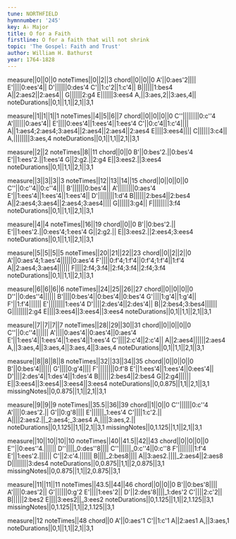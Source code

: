 ```yaml
---
tune: NORTHFIELD
hymnnumber: '245'
key: A♭ Major
title: O for a Faith
firstline: O for a faith that will not shrink
topic: 'The Gospel: Faith and Trust'
author: William H. Bathurst
year: 1764-1828
---
```

measure||0||0||0
noteTimes||0||2||3
chord||0||0||0
A'||0:aes'2||||
E'||||0:ees'4||
D'||||||0:des'4
C'||1:c'2||1:c'4||
B||||||1:bes4
A||2:aes2||2:aes4||
G||||||2:g4
E||||||3:ees4
A,||3:aes,2||3:aes,4||
noteDurations||0,1||1,1||2,1||3,1

measure||1||1||1||1
noteTimes||4||5||6||7
chord||0||0||0||0
C''||||||||0:c''4
A'||||||0:aes'4||
E'||||0:ees'4||1:ees'4||1:ees'4
C'||0:c'4||1:c'4||||
A||1:aes4;2:aes4;3:aes4||2:aes4||2:aes4||2:aes4
E||||3:ees4||||
C||||||3:c4||
A,||||||||3:aes,4
noteDurations||0,1||1,1||2,1||3,1

measure||2||2
noteTimes||8||11
chord||0||0
B'||0:bes'2.||0:bes'4
E'||1:ees'2.||1:ees'4
G||2:g2.||2:g4
E||3:ees2.||3:ees4
noteDurations||0,1||1,1||2,1||3,1

measure||3||3||3||3
noteTimes||12||13||14||15
chord||0||0||0||0
C''||0:c''4||0:c''4||||
B'||||||0:bes'4||
A'||||||||0:aes'4
E'||1:ees'4||1:ees'4||1:ees'4||
D'||||||||1:d'4
B||||||2:bes4||2:bes4
A||2:aes4;3:aes4||2:aes4;3:aes4||||
G||||||3:g4||
F||||||||3:f4
noteDurations||0,1||1,1||2,1||3,1

measure||4||4
noteTimes||16||19
chord||0||0
B'||0:bes'2.||
E'||1:ees'2.||0:ees'4;1:ees'4
G||2:g2.||
E||3:ees2.||2:ees4;3:ees4
noteDurations||0,1||1,1||2,1||3,1

measure||5||5||5||5
noteTimes||20||21||22||23
chord||0||2||2||0
A'||0:aes'4;1:aes'4||||||0:aes'4
F'||||0:f'4;1:f'4||0:f'4;1:f'4||1:f'4
A||2:aes4;3:aes4||||||
F||||2:f4;3:f4||2:f4;3:f4||2:f4;3:f4
noteDurations||0,1||1,1||2,1||3,1

measure||6||6||6||6
noteTimes||24||25||26||27
chord||0||0||0||0
D''||0:des''4||||||
B'||||0:bes'4||0:bes'4||0:bes'4
G'||||1:g'4||1:g'4||
F'||1:f'4||||||
E'||||||||1:ees'4
D'||||2:des'4||2:des'4||
B||2:bes4;3:bes4||||||
G||||||||2:g4
E||||3:ees4||3:ees4||3:ees4
noteDurations||0,1||1,1||2,1||3,1

measure||7||7||7||7
noteTimes||28||29||30||31
chord||0||0||0||0
C''||0:c''4||||||
A'||||0:aes'4||0:aes'4||0:aes'4
E'||1:ees'4||1:ees'4||1:ees'4||1:ees'4
C'||||2:c'4||2:c'4||
A||2:aes4||||||2:aes4
A,||3:aes,4||3:aes,4||3:aes,4||3:aes,4
noteDurations||0,1||1,1||2,1||3,1

measure||8||8||8||8
noteTimes||32||33||34||35
chord||0||0||0||0
B'||0:bes'4||||||
G'||||0:g'4||||
F'||||||||0:f'8
E'||1:ees'4||1:ees'4||0:ees'4||
D'||||2:des'4||1:des'4||1:des'4
B||||||2:bes4||2:bes4
G||2:g4||||||
E||3:ees4||3:ees4||3:ees4||3:ees4
noteDurations||0,0.875||1,1||2,1||3,1
missingNotes||0,0.875||1,1||2,1||3,1

measure||9||9||9
noteTimes||35.5||36||39
chord||1||0||0
C''||||||0:c''4
A'||||0:aes'2.||
G'||0:g'8||||
E'||||||_1:ees'4
C'||||1:c'2.||
A||||2:aes2.||_2:aes4;_3:aes4
A,||||3:aes,2.||
noteDurations||0,1.125||1,1||2,1||3,1
missingNotes||0,1.125||1,1||2,1||3,1

measure||10||10||10||10
noteTimes||40||41.5||42||43
chord||0||0||0||0
E''||0:ees''4.||||||
D''||||_0:des''8||||
C''||||||_0:c''4||0:c''8
F'||||||||1:f'4
E'||1:ees'2.||||||
C'||2:c'4.||||||
B||||_2:bes8||||
A||3:aes2.||||_2:aes4||2:aes8
D||||||||3:des4
noteDurations||0,0.875||1,1||2,0.875||3,1
missingNotes||0,0.875||1,1||2,0.875||3,1

measure||11||11||11
noteTimes||43.5||44||46
chord||0||0||0
B'||0:bes'8||||
A'||||0:aes'2||
G'||||||0:g'2
E'||||1:ees'2||
D'||2:des'8||||_1:des'2
C'||||2:c'2||
B||||||2:bes2
E||||3:ees2||_3:ees2
noteDurations||0,1.125||1,1||2,1.125||3,1
missingNotes||0,1.125||1,1||2,1.125||3,1

measure||12
noteTimes||48
chord||0
A'||0:aes'1
C'||1:c'1
A||2:aes1
A,||3:aes,1
noteDurations||0,1||1,1||2,1||3,1

